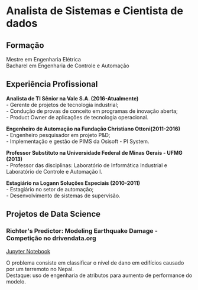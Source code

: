 # Analista de Sistemas e Cientista de dados

## Formação
  Mestre em Engenharia Elétrica  
  Bacharel em Engenharia de Controle e Automação

## Experiência Profissional
  **Analista de TI Sênior na Vale S.A. (2016-Atualmente)**  
      - Gerente de projetos de tecnologia industrial;  
      - Condução de provas de conceito em programas de inovação aberta;  
      - Product Owner de aplicações de tecnologia operacional.
      
  **Engenheiro de Automação na Fundação Christiano Ottoni(2011-2016)**  
      - Engenheiro pesquisador em projeto P&D;  
      - Implementação e gestão de PIMS da Osisoft - PI System.  
      
  **Professor Substituto na Universidade Federal de Minas Gerais - UFMG (2013)**  
      - Professor das disciplinas: Laboratório de Informática Industrial e Laboratório de Controle e Automação I.  
      
  **Estagiário na Logann Soluções Especiais (2010-2011)**  
      - Estagiário no setor de automação;  
      - Desenvolvimento de sistemas de supervisão.  
      
## Projetos de Data Science
### Richter's Predictor: Modeling Earthquake Damage - Competição no drivendata.org

   [Jupyter Notebook](https://github.com/dericksaga/ML_Competitions/blob/main/Richters_Predictor/First_Notebook.ipynb)  

   O problema consiste em classificar o nível de dano em edifícios causado por um terremoto no Nepal.  
   Destaque: uso de engenharia de atributos para aumento de performance do modelo. 
